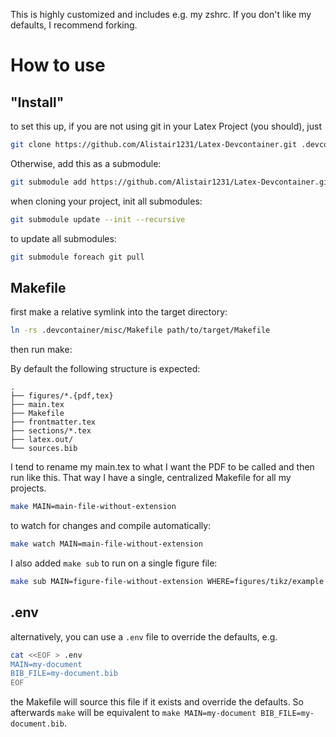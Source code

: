 This is highly customized and includes e.g. my zshrc. If you don't like my defaults, I recommend forking.

# How to use

## "Install"
to set this up, if you are not using git in your Latex Project (you should), just 
```bash
git clone https://github.com/Alistair1231/Latex-Devcontainer.git .devcontainer
```

Otherwise, add this as a submodule:
```bash
git submodule add https://github.com/Alistair1231/Latex-Devcontainer.git .devcontainer
```

when cloning your project, init all submodules:
```bash
git submodule update --init --recursive
```
to update all submodules:
```bash
git submodule foreach git pull
```

## Makefile

first make a relative symlink into the target directory:

```bash
ln -rs .devcontainer/misc/Makefile path/to/target/Makefile
```

then run make:

By default the following structure is expected:
```
.
├── figures/*.{pdf,tex}
├── main.tex
├── Makefile
├── frontmatter.tex
├── sections/*.tex
├── latex.out/
└── sources.bib
```

I tend to rename my main.tex to what I want the PDF to be called and then run like this.
That way I have a single, centralized Makefile for all my projects.
```bash
make MAIN=main-file-without-extension
```
to watch for changes and compile automatically:
```bash
make watch MAIN=main-file-without-extension
```

I also added `make sub` to run on a single figure file:
```bash
make sub MAIN=figure-file-without-extension WHERE=figures/tikz/example
```

## .env
alternatively, you can use a `.env` file to override the defaults, e.g.
```bash
cat <<EOF > .env
MAIN=my-document
BIB_FILE=my-document.bib
EOF
```
the Makefile will source this file if it exists and override the defaults. So afterwards `make` will be equivalent to `make MAIN=my-document BIB_FILE=my-document.bib`.